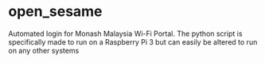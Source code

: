 # open_sesame
Automated login for Monash Malaysia Wi-Fi Portal.
The python script is specifically made to run on a Raspberry Pi 3 but can easily be altered to run on any other systems
